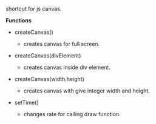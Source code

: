 shortcut for js canvas.

**Functions**

* createCanvas()
  - creates canvas for full screen.

* createCanvas(divElement)
  - creates canvas inside div element.

* createCanvas(width,height)
  - creates canvas with give integer width and height.

* setTime()
  - changes rate for calling draw function.
